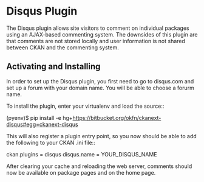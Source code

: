 
Disqus Plugin 
=============

The Disqus plugin allows site visitors to comment on individual 
packages using an AJAX-based commenting system. The downsides of 
this plugin are that comments are not stored locally and user 
information is not shared between CKAN and the commenting system.

Activating and Installing
-------------------------

In order to set up the Disqus plugin, you first need to go to 
disqus.com and set up a forum with your domain name. You will be 
able to choose a forurm name. 

To install the plugin, enter your virtualenv and load the source::

 (pyenv)$ pip install -e hg+https://bitbucket.org/okfn/ckanext-disqus#egg=ckanext-disqus
 
This will also register a plugin entry point, so you now should be 
able to add the following to your CKAN .ini file:: 

 ckan.plugins = disqus <other-plugins>
 disqus.name = YOUR_DISQUS_NAME 
 
After clearing your cache and reloading the web server, comments 
should now be available on package pages and on the home page. 

